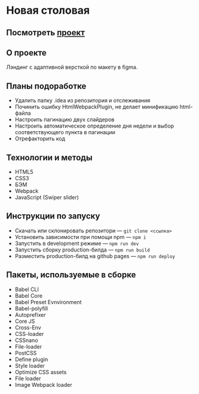 # Новая столовая

## Посмотреть [проект][1]

## О проекте
Лэндинг с адаптивной версткой по макету в figma.

## Планы подоработке
- Удалить папку .idea из репозитория и отслеживания
- Починить ошибку HtmlWebpackPlugin, не делает минификацию html-файла
- Настроить пагинацию двух слайдеров
- Настроить автоматическое определение дня недели и выбор соответствующего пункта в пагинации
- Отрефакторить код

## Технологии и методы
- HTML5
- CSS3
- БЭМ
- Webpack
- JavaScript (Swiper slider)

## Инструкции по запуску
- Скачать или склонировать репозитори — `git clone <ссылка>`
- Установить зависимости при помощи npm — `npm i`
- Запустить в development режиме — `npm run dev`
- Запустить сборку production-билда — `npm run build`
- Разместить production-билд на github pages — `npm run deploy`

## Пакеты, используемые в сборке
- Babel CLI
- Babel Core
- Babel Preset Evnvironment
- Babel-polyfill
- Autoprefixer
- Сore JS
- Cross-Env
- CSS-loader
- CSSnano
- File-loader
- PostCSS
- Define plugin
- Style loader
- Optimize CSS assets
- File loader
- Image Webpack loader


[1]: https://perkenton.github.io/novaya-stolovaya/
